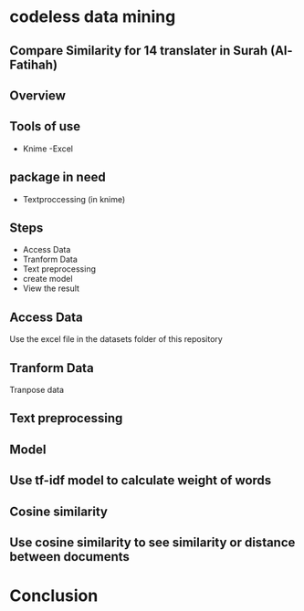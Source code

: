 # codeless data mining
 ## Compare Similarity for 14 translater in Surah (Al-Fatihah)
 
## Overview



## Tools of use
- Knime
-Excel

## package in need
- Textproccessing (in knime)
 
## Steps

- Access Data
- Tranform Data
- Text preprocessing
- create model
- View the result

## Access Data

Use the excel file in the datasets folder of this repository

## Tranform Data

Tranpose data 



## Text preprocessing



## Model 



## Use tf-idf model to calculate weight of words



  
## Cosine similarity


## Use cosine similarity to see similarity or distance between documents



# Conclusion
  
